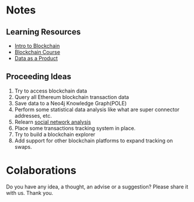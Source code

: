 # Notes

## Learning Resources

- [Intro to Blockchain](https://www.youtube.com/playlist?list=PLJD-996ceLKbdcam6_8z0zRWFRgb4GgOT)
- [Blockchain Course](https://youtu.be/M576WGiDBdQ)
- [Data as a Product](https://www.mckinsey.com/business-functions/quantumblack/our-insights/how-to-unlock-the-full-value-of-data-manage-it-like-a-product)

## Proceeding Ideas

1. Try to access blockchain data
2. Query all Ethereum blockchain transaction data
3. Save data to a Neo4j Knowledge Graph(POLE)
4. Perform some statistical data analysis like what are super connector addresses, etc.
5. Relearn [social network analysis](https://youtu.be/2ZHuj8uBinM)
6. Place some transactions tracking system in place.
7. Try to build a blockchain explorer
8. Add support for other blockchain platforms to expand tracking on swaps.

# Colaborations

Do you have any idea, a thought, an advise or a suggestion? 
Please share it with us.
Thank you.